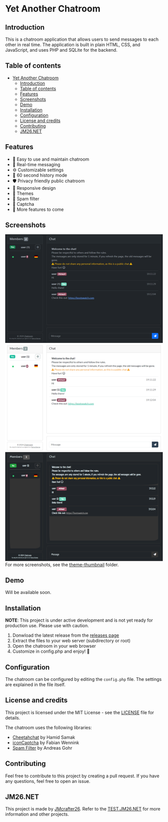 # Yet Another Chatroom

## Introduction

This is a chatroom application that allows users to send messages to each other in real time. The application is built in plain HTML, CSS, and JavaScript, and uses PHP and SQLite for the backend.

## Table of contents

- [Yet Another Chatroom](#yet-another-chatroom)
  - [Introduction](#introduction)
  - [Table of contents](#table-of-contents)
  - [Features](#features)
  - [Screenshots](#screenshots)
  - [Demo](#demo)
  - [Installation](#installation)
  - [Configuration](#configuration)
  - [License and credits](#license-and-credits)
  - [Contributing](#contributing)
  - [JM26.NET](#jm26net)

## Features

- 📨 Easy to use and maintain chatroom
- 📡 Real-time messaging
- ⚙️ Customizable settings
- 📜 60 second history mode
- 🛡️ Privacy friendly public chatroom
- 📱 Responsive design
- 🎨 Themes
- 🚫 Spam filter
- 🎉 Captcha
- :construction: More features to come

## Screenshots

![Screenshot](./assets/theme-thumbnail/dark/default.png)
![Screenshot](./assets/theme-thumbnail/light/flatly.png)
![Screenshot](./assets/theme-thumbnail/dark/sketchy.png)
For more screenshots, see the [theme-thumbnail](./assets/theme-thumbnail) folder.

## Demo

Will be available soon.

## Installation

**NOTE**: This project is under active development and is not yet ready for production use. Please use with caution.

1. Donwload the latest release from the [releases page](./releases)
2. Extract the files to your web server (subdirectory or root)
3. Open the chatroom in your web browser
4. Customize in config.php and enjoy! 🎉

## Configuration

The chatroom can be configured by editing the `config.php` file. The settings are explained in the file itself.

## License and credits

This project is licensed under the MIT License - see the [LICENSE](./LICENSE) file for details.

The chatroom uses the following libraries:

- [Cheetahchat](https://github.com/hamidsamak/cheetahchat) by Hamid Samak
- [iconCaptcha](https://github.com/fabianwennink/IconCaptcha-Plugin-jQuery-PHP) by Fabian Wennink
- [Spam Filter](https://github.com/IQAndreas/php-spam-filter) by Andreas Gohr

## Contributing

Feel free to contribute to this project by creating a pull request. If you have any questions, feel free to open an issue.

## JM26.NET

This project is made by [JMcrafter26](https://jm26.net). Refer to the [TEST.JM26.NET](https://test.jm26.net) for more information and other projects.
